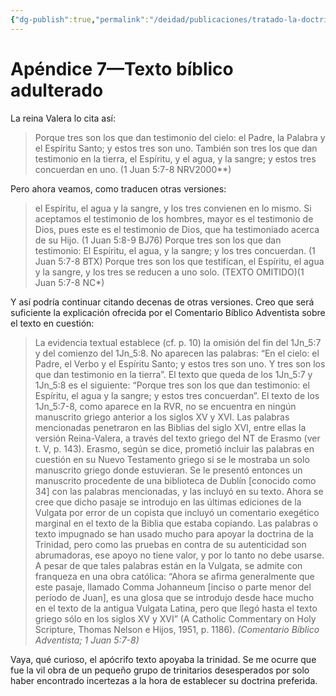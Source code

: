 ```yaml
---
{"dg-publish":true,"permalink":"/deidad/publicaciones/tratado-la-doctrina-de-dios/apendice-7-texto-biblico-adulterado/","dgPassFrontmatter":true}
---
```


# Apéndice 7—Texto bíblico adulterado
La reina Valera lo cita así: 

>Porque tres son los que dan testimonio del cielo: el Padre, la Palabra y el Espíritu Santo; y estos tres son uno. También son tres los que dan testimonio en la tierra, el Espíritu, y el agua, y la sangre; y estos tres concuerdan en uno. (1 Juan 5:7-8 NRV2000**)

Pero ahora veamos, como traducen otras versiones:

>el Espíritu, el agua y la sangre, y los tres convienen en lo mismo. Si aceptamos el testimonio de los hombres, mayor es el testimonio de Dios, pues este es el testimonio de Dios, que ha testimoniado acerca de su Hijo. (1 Juan 5:8-9 BJ76)
>Porque tres son los que dan testimonio: El Espíritu, el agua, y la sangre; y los tres concuerdan. 
(1 Juan 5:7-8 BTX)
>Porque tres son los que testifican, el Espíritu, el agua y la sangre, y los tres se reducen a uno solo. (TEXTO OMITIDO)(1 Juan 5:7-8 NC*)

Y así podría continuar citando decenas de otras versiones. Creo que será suficiente la explicación ofrecida por el Comentario Bíblico Adventista sobre el texto en cuestión:

>La evidencia textual establece (cf. p. 10) la omisión del fin del 1Jn_5:7 y del comienzo del 1Jn_5:8. No aparecen las palabras: “En el cielo: el Padre, el Verbo y el Espíritu Santo; y estos tres son uno.  Y tres son los que dan testimonio en la tierra”.  El texto que queda de los 1Jn_5:7 y 1Jn_5:8 es el siguiente: “Porque tres son los que dan testimonio: el Espíritu, el agua y la sangre; y estos tres concuerdan”.  El texto de los 1Jn_5:7-8, como aparece en la RVR, no se encuentra en ningún manuscrito griego anterior a los siglos XV y XVI.  Las palabras mencionadas penetraron en las Biblias del siglo XVI, entre ellas la versión Reina-Valera, a través del texto griego del NT de Erasmo (ver t. V, p. 143).  Erasmo, según se dice, prometió incluir las palabras en cuestión en su Nuevo Testamento griego si se le mostraba un solo manuscrito griego donde estuvieran.  Se le presentó entonces un manuscrito procedente de una biblioteca de Dublín [conocido como 34] con las palabras mencionadas, y las incluyó en su texto.  Ahora se cree que dicho pasaje se introdujo en las últimas ediciones de la Vulgata por error de un copista que incluyó un comentario exegético marginal en el texto de la Biblia que estaba copiando.  Las palabras o texto impugnado se han usado mucho para apoyar la doctrina de la Trinidad, pero como las pruebas en contra de su autenticidad son abrumadoras, ese apoyo no tiene valor, y por lo tanto no debe usarse.  A pesar de que tales palabras están en la Vulgata, se admite con franqueza en una obra católica: “Ahora se afirma generalmente que este pasaje, llamado Comma Johanneum [inciso o parte menor del período de Juan], es una glosa que se introdujo desde hace mucho en el texto de la antigua Vulgata Latina, pero que llegó hasta el texto griego sólo en los siglos XV y XVI” (A Catholic Commentary on Holy Scripture, Thomas Nelson e Hijos, 1951, p. 1186). _(Comentario Bíblico Adventista; 1 Juan 5:7-8)_

Vaya, qué curioso, el apócrifo texto apoyaba la trinidad. Se me ocurre que fue la vil obra de un pequeño grupo de trinitarios desesperados por solo haber encontrado incertezas a la hora de establecer su doctrina preferida.